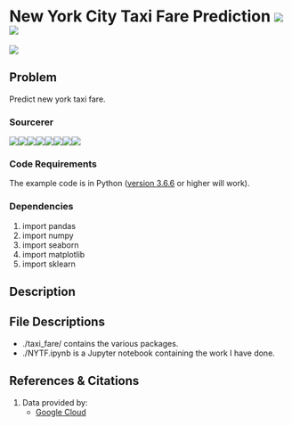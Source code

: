 # New York City Taxi Fare Prediction  [![](https://img.shields.io/github/license/sourcerer-io/hall-of-fame.svg?colorB=ff0000)](https://github.com/souvikb07/Predict-Blood-Donations/blob/master/LICENSE)  [![](https://img.shields.io/badge/Souvik-Banerjee-blue.svg)](https://souvikb07.github.io)

<img src = "https://github.com/souvikb07/souvikb07.github.io/images/new_york_taxi/cover.png">

## Problem
Predict new york taxi fare.

### Sourcerer 
[![](https://sourcerer.io/fame/souvikb07/souvikb07/New-York-City-Taxi-Fare-Prediction/images/0)](https://sourcerer.io/fame/souvikb07/souvikb07/New-York-City-Taxi-Fare-Prediction/links/0)[![](https://sourcerer.io/fame/souvikb07/souvikb07/New-York-City-Taxi-Fare-Prediction/images/1)](https://sourcerer.io/fame/souvikb07/souvikb07/New-York-City-Taxi-Fare-Prediction/links/1)[![](https://sourcerer.io/fame/souvikb07/souvikb07/New-York-City-Taxi-Fare-Prediction/images/2)](https://sourcerer.io/fame/souvikb07/souvikb07/New-York-City-Taxi-Fare-Prediction/links/2)[![](https://sourcerer.io/fame/souvikb07/souvikb07/New-York-City-Taxi-Fare-Prediction/images/3)](https://sourcerer.io/fame/souvikb07/souvikb07/New-York-City-Taxi-Fare-Prediction/links/3)[![](https://sourcerer.io/fame/souvikb07/souvikb07/New-York-City-Taxi-Fare-Prediction/images/4)](https://sourcerer.io/fame/souvikb07/souvikb07/New-York-City-Taxi-Fare-Prediction/links/4)[![](https://sourcerer.io/fame/souvikb07/souvikb07/New-York-City-Taxi-Fare-Prediction/images/5)](https://sourcerer.io/fame/souvikb07/souvikb07/New-York-City-Taxi-Fare-Prediction/links/5)[![](https://sourcerer.io/fame/souvikb07/souvikb07/New-York-City-Taxi-Fare-Prediction/images/6)](https://sourcerer.io/fame/souvikb07/souvikb07/New-York-City-Taxi-Fare-Prediction/links/6)[![](https://sourcerer.io/fame/souvikb07/souvikb07/New-York-City-Taxi-Fare-Prediction/images/7)](https://sourcerer.io/fame/souvikb07/souvikb07/New-York-City-Taxi-Fare-Prediction/links/7)

### Code Requirements
The example code is in Python ([version 3.6.6](https://www.python.org/downloads/release/python-366/) or higher will work). 

### Dependencies

1) import pandas
2) import numpy
3) import seaborn
4) import matplotlib
5) import sklearn

## Description

## File Descriptions

* ./taxi_fare/ contains the various packages.
* ./NYTF.ipynb is a Jupyter notebook containing the work I have done.

## References & Citations

1. Data provided by:
    * [Google Cloud](https://www.kaggle.com/c/new-york-city-taxi-fare-prediction/data)

